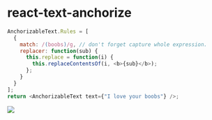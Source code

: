 # react-text-anchorize

```javascript
AnchorizableText.Rules = [
  {
    match: /(boobs)/g, // don't forget capture whole expression.
    replacer: function(sub) {
      this.replace = function(i) {
        this.replaceContentsOf(i, <b>{sub}</b>);
      };
    }
  }
];
return <AnchorizableText text={"I love your boobs"} />;
```

![](https://pbs.twimg.com/media/CIoY8xlVAAA3PoJ.png)
